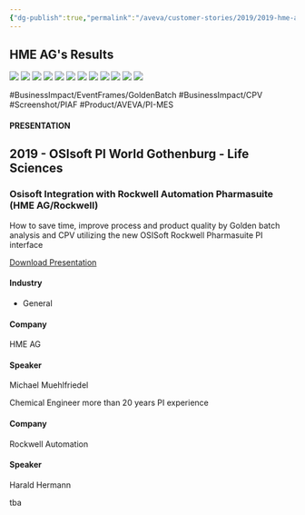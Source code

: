 ```yaml
---
{"dg-publish":true,"permalink":"/aveva/customer-stories/2019/2019-hme-ag-osisoft-integration-with-rockwell-automation-pharmasuite-hme-ag-rockwell/"}
---
```



## HME AG's Results

![](https://i.imgur.com/5I0ektP.png)
![](https://i.imgur.com/3WBtIvJ.png)
![](https://i.imgur.com/dDYnshh.png)
![](https://i.imgur.com/M9sdCmj.png)
![](https://i.imgur.com/2fKtoa8.png)
![](https://i.imgur.com/Gah4eNv.png)
![](https://i.imgur.com/36e9dCO.png)
![](https://i.imgur.com/prRvnAQ.png)
![](https://i.imgur.com/7rqPIFQ.png)
![](https://i.imgur.com/oCPgo9n.png)
![](https://i.imgur.com/x5CIuQu.png)
![](https://i.imgur.com/N6mlNtN.png)

#BusinessImpact/EventFrames/GoldenBatch #BusinessImpact/CPV #Screenshot/PIAF
#Product/AVEVA/PI-MES 

#### PRESENTATION

## 2019 - OSIsoft PI World Gothenburg - Life Sciences

### Osisoft Integration with Rockwell Automation Pharmasuite (HME AG/Rockwell)

How to save time, improve process and product quality by Golden batch analysis and CPV utilizing the new OSISoft Rockwell Pharmasuite PI interface

[Download Presentation](https://cdn.osisoft.com/osi/presentations/2019-uc-gothenburg/UC19EU-D2LS07-HMEAG-Muehlfriedel-Osisoft-Integration-with-Rockwell-Automation-Pharmasuite.pdf)

#### Industry

- General

#### Company

HME AG

#### Speaker

Michael Muehlfriedel

Chemical Engineer more than 20 years PI experience

#### Company

Rockwell Automation

#### Speaker

Harald Hermann

tba